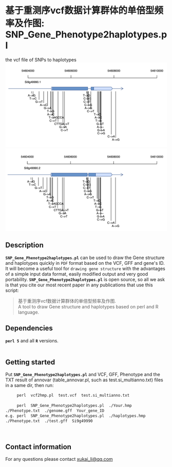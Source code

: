 # 基于重测序vcf数据计算群体的单倍型频率及作图: SNP_Gene_Phenotype2haplotypes.pl
the vcf file of SNPs to haplotypes
![-](Plot_gene-Si9g49990.1-Phenotype.png)
![-](Plot_gene-Si9g49990.2-Phenotype.png)
## Description
__`SNP_Gene_Phenotype2haplotypes.pl`__ can be used to draw the Gene structure and haplotypes quickly in `PDF` format based on the VCF, GFF and gene's ID. It will become a useful tool for `drawing gene structure` with the advantages of a simple input data format, easily modified output and very good portability. __`SNP_Gene_Phenotype2haplotypes.pl`__ is open source, so all we ask is that you cite our most recent paper in any publications that use this script:</br>
> 基于重测序vcf数据计算群体的单倍型频率及作图.</br>
> A tool to draw Gene structure and haplotypes based on perl and R language.</br>

## Dependencies
__`perl 5`__ and all __`R`__ versions. </br></br>

## Getting started
Put __`SNP_Gene_Phenotype2haplotypes.pl`__ and VCF, GFF, Phenotype and the TXT result of annovar (table_annovar.pl, such as test.si_multianno.txt) files in a same dir, then run:</br>
```
     perl  vcf2hmp.pl  test.vcf  test.si_multianno.txt
     
     perl  SNP_Gene_Phenotype2haplotypes.pl  ./Your.hmp  ./Phenotype.txt  ./genome.gff  Your_gene_ID
e.g. perl  SNP_Gene_Phenotype2haplotypes.pl  ./haplotypes.hmp   ./Phenotype.txt  ./test.gff  Si9g49990
```
</br>

## Contact information
For any questions please contact xukai_li@qq.com</br>
